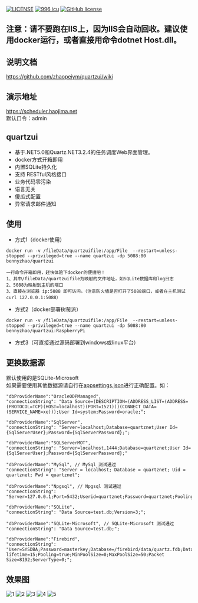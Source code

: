 [![LICENSE](https://img.shields.io/badge/license-Anti%20996-blue.svg)](https://github.com/996icu/996.ICU/blob/master/LICENSE)
[![996.icu](https://img.shields.io/badge/link-996.icu-red.svg)](https://996.icu)
[![GitHub license](https://img.shields.io/github/license/alienwow/SnowLeopard.svg)](https://github.com/zhaopeiym/quartzui/blob/master/LICENSE)

## 注意：请不要跑在IIS上，因为IIS会自动回收。建议使用docker运行，或者直接用命令dotnet Host.dll。

## 说明文档 
https://github.com/zhaopeiym/quartzui/wiki  

## 演示地址
https://scheduler.haojima.net  
默认口令：admin  

## quartzui
- 基于.NET5.0和Quartz.NET3.2.4的任务调度Web界面管理。
- docker方式开箱即用
- 内置SQLite持久化
- 支持 RESTful风格接口
- 业务代码零污染
- 语言无关
- 傻瓜式配置
- 异常请求邮件通知

## 使用
- 方式1（docker使用）
```
docker run -v /fileData/quartzuifile:/app/File  --restart=unless-stopped --privileged=true --name quartzui -dp 5088:80 bennyzhao/quartzui

一行命令开箱即用，赶快体验下docker的便捷吧！
1、其中/fileData/quartzuifile为映射的文件地址，如SQLite数据库和log日志
2、5088为映射到主机的端口
3、直接在浏览器 ip:5088 即可访问。（注意防火墙是否打开了5088端口，或者在主机测试 curl 127.0.0.1:5088）
```
- 方式2（docker部署树莓派）
```
docker run -v /fileData/quartzuifile:/app/File  --restart=unless-stopped --privileged=true --name quartzui -dp 5088:80 bennyzhao/quartzui:RaspberryPi
```
- 方式3（可直接通过源码部署到windows或linux平台） 

## 更换数据源  
默认使用的是SQLite-Microsoft  
如果需要使用其他数据源请自行在[appsettings.json](https://github.com/zhaopeiym/quartzui/blob/dev/QuartzNetAPI/Host/appsettings.json)进行正确配置。如：  
```
"dbProviderName":"OracleODPManaged",
"connectionString": "Data Source=(DESCRIPTION=(ADDRESS_LIST=(ADDRESS=(PROTOCOL=TCP)(HOST=localhost)(PORT=1521)))(CONNECT_DATA=(SERVICE_NAME=xe)));User Id=system;Password=oracle;";

"dbProviderName":"SqlServer",
"connectionString": "Server=localhost;Database=quartznet;User Id={SqlServerUser};Password={SqlServerPassword};";

"dbProviderName":"SQLServerMOT",
"connectionString": "Server=localhost,1444;Database=quartznet;User Id={SqlServerUser};Password={SqlServerPassword};"

"dbProviderName":"MySql", // MySql 测试通过
"connectionString": "Server = localhost; Database = quartznet; Uid = quartznet; Pwd = quartznet";

"dbProviderName":"Npgsql", // Npgsql 测试通过
"connectionString": "Server=127.0.0.1;Port=5432;Userid=quartznet;Password=quartznet;Pooling=true;MinPoolSize=1;MaxPoolSize=20;Timeout=15;SslMode=Disable;Database=quartznet";

"dbProviderName":"SQLite",
"connectionString": "Data Source=test.db;Version=3;";

"dbProviderName":"SQLite-Microsoft", // SQLite-Microsoft 测试通过
"connectionString": "Data Source=test.db;";

"dbProviderName":"Firebird",
"connectionString": "User=SYSDBA;Password=masterkey;Database=/firebird/data/quartz.fdb;DataSource=localhost;Port=3050;Dialect=3;Charset=NONE;Role=;Connection lifetime=15;Pooling=true;MinPoolSize=0;MaxPoolSize=50;Packet Size=8192;ServerType=0;";
```

## 效果图
![1](https://user-images.githubusercontent.com/5820324/105847993-574c5000-6019-11eb-8779-802fdd172a96.png)
![2](https://user-images.githubusercontent.com/5820324/56856559-1c267400-6990-11e9-8433-4705e0c4a984.png)
![3](https://user-images.githubusercontent.com/5820324/56856560-1cbf0a80-6990-11e9-835c-268efac70d50.png)
![4](https://user-images.githubusercontent.com/5820324/56856561-1cbf0a80-6990-11e9-8af6-a93ad0e09740.png)
![5](https://user-images.githubusercontent.com/5820324/56856562-1d57a100-6990-11e9-8433-5d6e1d78880a.png)





